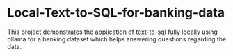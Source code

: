 # Local-Text-to-SQL-for-banking-data
This project demonstrates the application of text-to-sql fully locally using ollama for a banking dataset which helps answering questions regarding the data.
